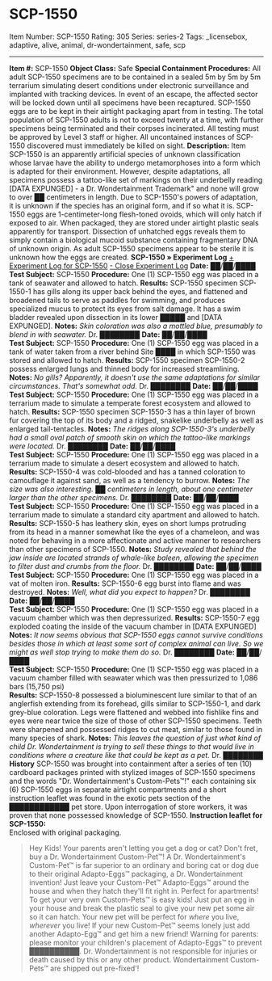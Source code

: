 # SCP-1550
Item Number: SCP-1550
Rating: 305
Series: series-2
Tags: _licensebox, adaptive, alive, animal, dr-wondertainment, safe, scp

---

**Item #:** SCP-1550
**Object Class:** Safe
**Special Containment Procedures:** All adult SCP-1550 specimens are to be contained in a sealed 5m by 5m by 5m terrarium simulating desert conditions under electronic surveillance and implanted with tracking devices. In event of an escape, the affected sector will be locked down until all specimens have been recaptured. SCP-1550 eggs are to be kept in their airtight packaging apart from in testing. The total population of SCP-1550 adults is not to exceed twenty at a time, with further specimens being terminated and their corpses incinerated. All testing must be approved by Level 3 staff or higher. All uncontained instances of SCP-1550 discovered must immediately be killed on sight.
**Description:** Item SCP-1550 is an apparently artificial species of unknown classification whose larvae have the ability to undergo metamorphoses into a form which is adapted for their environment. However, despite adaptations, all specimens possess a tattoo-like set of markings on their underbelly reading [DATA EXPUNGED] - a Dr. Wondertainment Trademark" and none will grow to over ██ centimeters in length. Due to SCP-1550's powers of adaptation, it is unknown if the species has an original form, and if so what it is. SCP-1550 eggs are 1-centimeter-long flesh-toned ovoids, which will only hatch if exposed to air. When packaged, they are stored under airtight plastic seals apparently for transport. Dissection of unhatched eggs reveals them to simply contain a biological mucoid substance containing fragmentary DNA of unknown origin. As adult SCP-1550 specimens appear to be sterile it is unknown how the eggs are created.
**SCP-1550 » Experiment Log**
[\+ Experiment Log for SCP-1550](javascript:;)
[\- Close Experiment Log](javascript:;)
**Date:** ██/██/████  
**Test Subject:** SCP-1550
**Procedure:** One (1) SCP-1550 egg was placed in a tank of seawater and allowed to hatch.
**Results:** SCP-1550 specimen SCP-1550-1 has gills along its upper back behind the eyes, and flattened and broadened tails to serve as paddles for swimming, and produces specialized mucus to protect its eyes from salt damage. It has a swim bladder revealed upon dissection in its lower █████ and [DATA EXPUNGED].
**Notes:** _Skin coloration was also a mottled blue, presumably to blend in with seawater._ Dr. ████████
**Date:** ██/██/████  
**Test Subject:** SCP-1550
**Procedure:** One (1) SCP-1550 egg was placed in a tank of water taken from a river behind Site ████ in which SCP-1550 was stored and allowed to hatch.
**Results:** SCP-1550 specimen SCP-1550-2 possess enlarged lungs and thinned body for increased streamlining.
**Notes:** _No gills? Apparently, it doesn't use the same adaptations for similar circumstances. That's somewhat odd._ Dr. ████████
**Date:** ██/██/████  
**Test Subject:** SCP-1550
**Procedure:** One (1) SCP-1550 egg was placed in a terrarium made to simulate a temperate forest ecosystem and allowed to hatch.
**Results:** SCP-1550 specimen SCP-1550-3 has a thin layer of brown fur covering the top of its body and a ridged, snakelike underbelly as well as enlarged tail-tentacles.
**Notes:** _The ridges along SCP-1550-3's underbelly had a small oval patch of smooth skin on which the tattoo-like markings were located._ Dr. ████████
**Date:** ██/██/████  
**Test Subject:** SCP-1550
**Procedure:** One (1) SCP-1550 egg was placed in a terrarium made to simulate a desert ecosystem and allowed to hatch.
**Results:** SCP-1550-4 was cold-blooded and has a tanned coloration to camouflage it against sand, as well as a tendency to burrow.
**Notes:** _The size was also interesting. ██ centimeters in length, about one centimeter larger than the other specimens._ Dr. ████████
**Date:** ██/██/████  
**Test Subject:** SCP-1550
**Procedure:** One (1) SCP-1550 egg was placed in a terrarium made to simulate a standard city apartment and allowed to hatch.
**Results:** SCP-1550-5 has leathery skin, eyes on short lumps protruding from its head in a manner somewhat like the eyes of a chameleon, and was noted for behaving in a more affectionate and active manner to researchers than other specimens of SCP-1550.
**Notes:** _Study revealed that behind the jaw inside are located strands of whale-like baleen, allowing the specimen to filter dust and crumbs from the floor._ Dr. ████████
**Date:** ██/██/████  
**Test Subject:** SCP-1550
**Procedure:** One (1) SCP-1550 egg was placed in a vat of molten iron.
**Results:** SCP-1550-6 egg burst into flame and was destroyed.
**Notes:** _Well, what did you expect to happen?_ Dr. ████████
**Date:** ██/██/████  
**Test Subject:** SCP-1550
**Procedure:** One (1) SCP-1550 egg was placed in a vacuum chamber which was then depressurized.
**Results:** SCP-1550-7 egg exploded coating the inside of the vacuum chamber in [DATA EXPUNGED]
**Notes:** _It now seems obvious that SCP-1550 eggs cannot survive conditions besides those in which at least some sort of complex animal can live. So we might as well stop trying to make them do so._ Dr. ████████
**Date:** ██/██/████  
**Test Subject:** SCP-1550
**Procedure:** One (1) SCP-1550 egg was placed in a vacuum chamber filled with seawater which was then pressurized to 1,086 bars (15,750 psi)  
**Results:** SCP-1550-8 possessed a bioluminescent lure similar to that of an anglerfish extending from its forehead, gills similar to SCP-1550-1, and dark grey-blue coloration. Legs were flattened and webbed into fishlike fins and eyes were near twice the size of those of other SCP-1550 specimens. Teeth were sharpened and possessed ridges to cut meat, similar to those found in many species of shark.
**Notes:** _This leaves the question of just what kind of child Dr. Wondertainment is trying to sell these things to that would live in conditions where a creature like that could be kept as a pet._ Dr. ████████
**History**
SCP-1550 was brought into containment after a series of ten (10) cardboard packages printed with stylized images of SCP-1550 specimens and the words "Dr. Wondertainment's Custom-Pets™!" each containing six (6) SCP-1550 eggs in separate airtight compartments and a short instruction leaflet was found in the exotic pets section of the ████████████ pet store. Upon interrogation of store workers, it was proven that none possessed knowledge of SCP-1550.
**Instruction leaflet for SCP-1550:**  
Enclosed with original packaging.
> Hey Kids! Your parents aren't letting you get a dog or cat? Don't fret, buy a Dr. Wondertainment Custom-Pet™!
> A Dr. Wondertainment's Custom-Pet™ is far superior to an ordinary and boring cat or dog due to their original Adapto-Eggs™ packaging, a Dr. Wondertainment invention! Just leave your Custom-Pet™ Adapto-Eggs™ around the house and when they hatch they'll fit right in. Perfect for apartments!
> To get your very own Custom-Pets™ is easy kids! Just put an egg in your house and break the plastic seal to give your new pet some air so it can hatch. Your new pet will be perfect for _where_ you live, _wherever_ you live! If your new Custom-Pet™ seems lonely just add another Adapto-Egg™ and get him a new friend!
> Warning for parents: please monitor your children's placement of Adapto-Eggs™ to prevent ██████████. Dr. Wondertainment is not responsible for injuries or death caused by this or any other product.
> Wondertainment Custom-Pets™ are shipped out pre-fixed'!